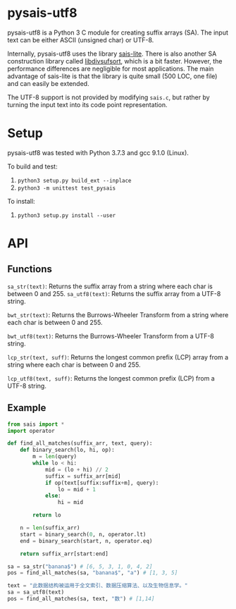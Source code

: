 # pysais-utf8

pysais-utf8 is a Python 3 C module for creating suffix arrays (SA). The input text can be either ASCII (unsigned char) or UTF-8.

Internally, pysais-utf8 uses the library [sais-lite](https://sites.google.com/site/yuta256/sais). There is also another SA construction library called [libdivsufsort](https://github.com/y-256/libdivsufsort), which is a bit faster. However, the performance differences are negligible for most applications. The main advantage of sais-lite is that the library is quite small (500 LOC, one file) and can easily be extended.

The UTF-8 support is not provided by modifying `sais.c`, but rather by turning the input text into its code point representation.

# Setup

pysais-utf8 was tested with Python 3.7.3 and gcc 9.1.0 (Linux).

To build and test:

1. `python3 setup.py build_ext --inplace`
2. `python3 -m unittest test_pysais`

To install:

1. `python3 setup.py install --user`

# API

## Functions

`sa_str(text)`: Returns the suffix array from a string where each char is between 0 and 255.
`sa_utf8(text)`: Returns the suffix array from a UTF-8 string.

`bwt_str(text)`: Returns the Burrows-Wheeler Transform from a string where each char is between 0 and 255.

`bwt_utf8(text)`: Returns the Burrows-Wheeler Transform from a UTF-8 string.

`lcp_str(text, suff)`: Returns the longest common prefix (LCP) array from a string where each char is between 0 and 255.

`lcp_utf8(text, suff)`: Returns the longest common prefix (LCP) from a UTF-8 string.

## Example

```python
from sais import *
import operator

def find_all_matches(suffix_arr, text, query):
    def binary_search(lo, hi, op):
        m = len(query)
        while lo < hi:
            mid = (lo + hi) // 2
            suffix = suffix_arr[mid]
            if op(text[suffix:suffix+m], query):
                lo = mid + 1
            else:
                hi = mid

        return lo

    n = len(suffix_arr)
    start = binary_search(0, n, operator.lt)
    end = binary_search(start, n, operator.eq)

    return suffix_arr[start:end]

sa = sa_str("banana$") # [6, 5, 3, 1, 0, 4, 2]
pos = find_all_matches(sa, "banana$", "a") # [1, 3, 5]

text = "此数据结构被运用于全文索引、数据压缩算法、以及生物信息学。"
sa = sa_utf8(text)
pos = find_all_matches(sa, text, "数") # [1,14]
```

